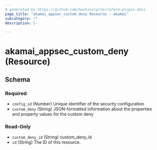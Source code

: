```yaml
---
# generated by https://github.com/hashicorp/terraform-plugin-docs
page_title: "akamai_appsec_custom_deny Resource - akamai"
subcategory: ""
description: |-
  
---
```


# akamai_appsec_custom_deny (Resource)





<!-- schema generated by tfplugindocs -->
## Schema

### Required

- `config_id` (Number) Unique identifier of the security configuration
- `custom_deny` (String) JSON-formatted information about the properties and property values for the custom deny

### Read-Only

- `custom_deny_id` (String) custom_deny_id
- `id` (String) The ID of this resource.
